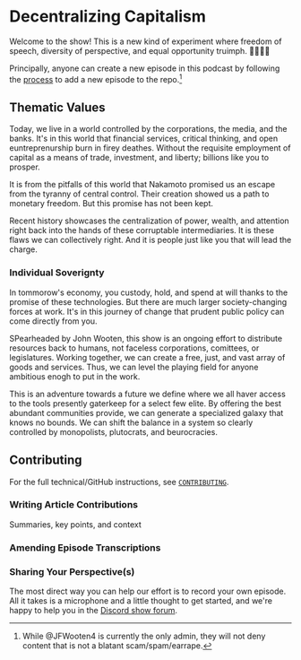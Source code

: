 # Decentralizing Capitalism

Welcome to the show! This is a new kind of experiment where freedom of speech, diversity of perspective, and equal opportunity truimph. 🫱🏻‍🫲🏾

Principally, anyone can create a new episode in this podcast by following the [process](#contribute) to add a new episode to the repo.[^neg-n] 

[^neg-n]: While @JFWooten4 is currently the only admin, they will not deny content that is not a blatant scam/spam/earrape.

## Thematic Values

Today, we live in a world controlled by the corporations, the media, and the banks. It's in this world that financial services, critical thinking, and open euntreprenurship burn in firey deathes. Without the requisite employment of capital as a means of trade, investment, and liberty; billions like you to prosper.

It is from the pitfalls of this world that Nakamoto promised us an escape from the tyranny of central control. Their creation showed us a path to monetary freedom. But this promise has not been kept.

Recent history showcases the centralization of power, wealth, and attention right back into the hands of these corruptable intermediaries. It is these flaws we can collectively right. And it is people just like you that will lead the charge.

### Individual Soverignty

In tommorow's economy, you custody, hold, and spend at will thanks to the promise of these technologies. But there are much larger society-changing forces at work. It's in this journey of change that prudent public policy can come directly from you.

SPearheaded by John Wooten, this show is an ongoing effort to distribute resources back to humans, not faceless corporations, comittees, or legislatures. Working together, we can create a free, just, and vast array of goods and services. Thus, we can level the playing field for anyone ambitious enogh to put in the work.

This is an adventure towards a future we define where we all haver access to the tools presently gaterkeep for a select few elite. By offering the best abundant communities provide, we can generate a specialized galaxy that knows no bounds. We can shift the balance in a system so clearly controlled by monopolists, plutocrats, and beurocracies.

### 

### 

## 

### 

### 

### 

## Contributing

For the full technical/GitHub instructions, see [`CONTRIBUTING`](/CONTRIBUTING.md).

### Writing Article Contributions

Summaries, key points, and context

### Amending Episode Transcriptions

### Sharing Your Perspective(s)

The most direct way you can help our effort is to record your own episode. All it takes is a microphone and a little thought to get started, and we're happy to help you in the [Discord show forum]().
